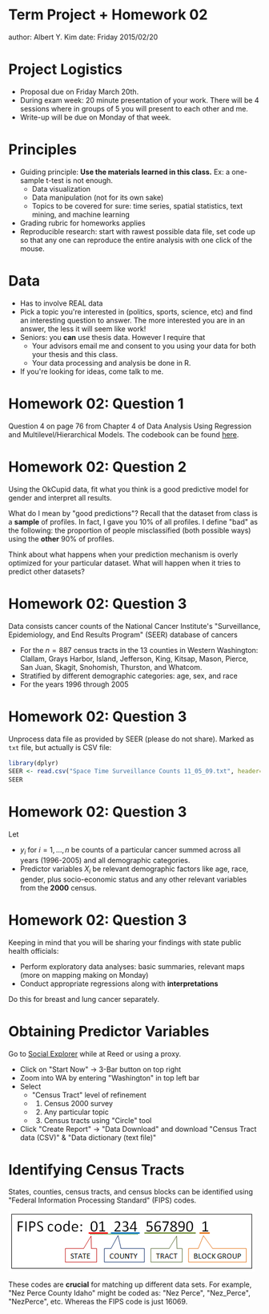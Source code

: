 Term Project + Homework 02
========================================================
author: Albert Y. Kim
date: Friday 2015/02/20







Project Logistics
========================================================

* Proposal due on Friday March 20th.
* During exam week: 20 minute presentation of your work.  There will be 4 sessions where in groups of 5 you will present to each other and me.
* Write-up will be due on Monday of that week.




Principles
========================================================

* Guiding principle:  **Use the materials learned in this class.**  Ex:  a one-sample t-test is not enough.
    + Data visualization
    + Data manipulation (not for its own sake)
    + Topics to be covered for sure:  time series, spatial statistics, text mining, and machine learning
* Grading rubric for homeworks applies
* Reproducible research:  start with rawest possible data file, set code up so that any one can reproduce the entire analysis with one click of the mouse.




Data
========================================================

* Has to involve REAL data
* Pick a topic you're interested in (politics, sports, science, etc) and find an interesting question to answer.  The more interested you are in an answer, the less it will seem like work!
* Seniors:  you **can** use thesis data.  However I require that
    + Your advisors email me and consent to you using your data for both your thesis and this class.
    + Your data processing and analysis be done in R.
* If you're looking for ideas, come talk to me.





Homework 02: Question 1
========================================================
Question 4 on page 76 from Chapter 4 of Data Analysis Using Regression and Multilevel/Hierarchical Models.  The codebook can be found [here](http://www.stat.columbia.edu/~gelman/arm/examples/pollution/pollution.txt).





Homework 02: Question 2
========================================================
Using the OkCupid data, fit what you think is a good predictive model for gender and interpret all results.

What do I mean by "good predictions"?  Recall that the dataset from class is a  **sample** of profiles.  In fact, I gave you 10% of all profiles.  I define "bad" as the following:  the proportion of people misclassified (both possible ways)  using the **other** 90% of profiles.

Think about what happens when your prediction mechanism is overly optimized for your particular dataset.  What will happen when it tries to predict other datasets?





Homework 02: Question 3
========================================================
Data consists cancer counts of the National Cancer Institute's "Surveillance, Epidemiology, and End Results Program" (SEER) database of cancers

* For the $n=887$ census tracts in the 13 counties in Western Washington:  Clallam, Grays Harbor, Island, Jefferson, King, Kitsap, Mason, Pierce, San Juan, Skagit, Snohomish, Thurston, and Whatcom.
* Stratified by different demographic categories:  age, sex, and race
* For the years 1996 through 2005



Homework 02: Question 3
========================================================
Unprocess data file as provided by SEER (please do not share).  Marked as `txt` file, but actually is CSV file:


```r
library(dplyr)
SEER <- read.csv("Space Time Surveillance Counts 11_05_09.txt", header=TRUE) %>% tbl_df()
SEER
```




Homework 02: Question 3
========================================================
Let

* $y_i$ for $i=1, \ldots, n$ be counts of a particular cancer summed across all years (1996-2005) and all demographic categories.
* Predictor variables $X_i$ be relevant demographic factors like age, race, gender, plus socio-economic status and any other relevant variables from the **2000** census.




Homework 02: Question 3
========================================================
Keeping in mind that you will be sharing your findings with state public health officials:

* Perform exploratory data analyses:  basic summaries, relevant maps (more on mapping making on Monday)
* Conduct appropriate regressions along with **interpretations**

Do this for breast and lung cancer separately.



Obtaining Predictor Variables
========================================================
Go to [Social Explorer](http://www.socialexplorer.com/) while at Reed or using a proxy.

* Click on "Start Now" -> 3-Bar button on top right
* Zoom into WA by entering "Washington" in top left bar
* Select
    + "Census Tract" level of refinement
    + 1. Census 2000 survey
    + 2. Any particular topic
    + 3. Census tracts using "Circle" tool
* Click "Create Report" -> "Data Download" and download "Census Tract data (CSV)" & "Data dictionary (text file)"




Identifying Census Tracts
========================================================
States, counties, census tracts, and census blocks can be identified using "Federal Information Processing Standard" (FIPS) codes.

![alt text](FIPS.png)

These codes are **crucial** for matching up different data sets.  For example, "Nez Perce County Idaho" might be coded as: "Nez Perce", "Nez_Perce", "NezPerce", etc.  Whereas the FIPS code is just 16069.



